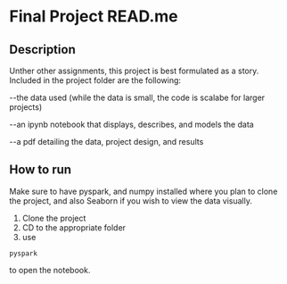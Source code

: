 # Final Project READ.me


## Description


Unther other assignments, this project is best formulated as a story. Included in the project folder are the following:

--the data used (while the data is small, the code is scalabe for larger projects)

--an ipynb notebook that displays, describes, and models the data

--a pdf detailing the data, project design, and results


## How to run  

Make sure to have pyspark, and numpy installed where you plan to clone the project, and also Seaborn if you wish to view the data visually.

1. Clone the project
2. CD to the appropriate folder
3. use
```
pyspark
```

to open the notebook.
